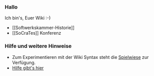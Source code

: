 ### Hallo

Ich bin's, Euer Wiki :-)

* [[Softwerkskammer-Historie]]
* [[SoCraTes]] Konferenz

### Hilfe und weitere Hinweise
* Zum Experimentieren mit der Wiki Syntax steht die [Spielwiese](/wiki/spielwiese/) zur Verfügung.
* [Hilfe gibt's hier](/wiki/hilfe/)